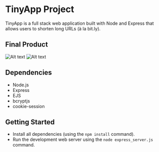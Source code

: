 # TinyApp Project

TinyApp is a full stack web application built with Node and Express that allows users to shorten long URLs (à la bit.ly).

## Final Product

![Alt text](images/image.jpg?raw=true "screenshot")
![Alt text](images/image2.jpg?raw=true "screenshot2")

## Dependencies

- Node.js
- Express
- EJS
- bcryptjs
- cookie-session

## Getting Started

- Install all dependencies (using the `npm install` command).
- Run the development web server using the `node express_server.js` command.
